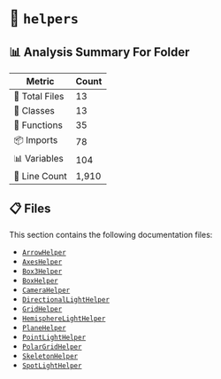 # 📁 `helpers`

## 📊 Analysis Summary For Folder

| Metric | Count |
|--------|-------|
| 📁 Total Files | 13 |
| 🧱 Classes | 13 |
| 🔧 Functions | 35 |
| 📦 Imports | 78 |
| 📊 Variables | 104 |
| 🔢 Line Count | 1,910 |


## 📋 Files

This section contains the following documentation files:

- [`ArrowHelper`](./ArrowHelper.md)
- [`AxesHelper`](./AxesHelper.md)
- [`Box3Helper`](./Box3Helper.md)
- [`BoxHelper`](./BoxHelper.md)
- [`CameraHelper`](./CameraHelper.md)
- [`DirectionalLightHelper`](./DirectionalLightHelper.md)
- [`GridHelper`](./GridHelper.md)
- [`HemisphereLightHelper`](./HemisphereLightHelper.md)
- [`PlaneHelper`](./PlaneHelper.md)
- [`PointLightHelper`](./PointLightHelper.md)
- [`PolarGridHelper`](./PolarGridHelper.md)
- [`SkeletonHelper`](./SkeletonHelper.md)
- [`SpotLightHelper`](./SpotLightHelper.md)